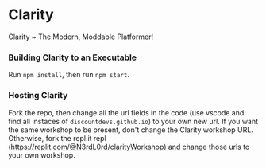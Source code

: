 # Clarity
Clarity ~ The Modern, Moddable Platformer!


### Building Clarity to an Executable

Run `npm install`, then run `npm start`.

### Hosting Clarity

Fork the repo, then change all the url fields in the code (use vscode and find all instaces of `discountdevs.github.io`) to your own new url. If you want the same workshop to be present, don't change the Clarity workshop URL. Otherwise, fork the repl.it repl (https://replit.com/@N3rdL0rd/clarityWorkshop) and change those urls to your own workshop.
